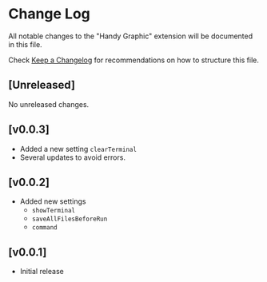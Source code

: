 # Change Log

All notable changes to the "Handy Graphic" extension will be documented in this file.

Check [Keep a Changelog](http://keepachangelog.com/) for recommendations on how to structure this file.

## [Unreleased]

No unreleased changes.

## [v0.0.3]

- Added a new setting `clearTerminal`
- Several updates to avoid errors.

## [v0.0.2]

- Added new settings
  - `showTerminal`
  - `saveAllFilesBeforeRun`
  - `command`

## [v0.0.1]

- Initial release
